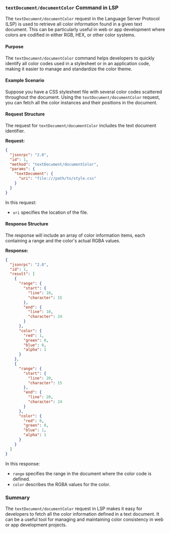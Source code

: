 ### `textDocument/documentColor` Command in LSP

The `textDocument/documentColor` request in the Language Server Protocol (LSP) is used to retrieve all color information found in a given text document. This can be particularly useful in web or app development where colors are codified in either RGB, HEX, or other color systems.

#### Purpose

The `textDocument/documentColor` command helps developers to quickly identify all color codes used in a stylesheet or in an application code, making it easier to manage and standardize the color theme.

#### Example Scenario

Suppose you have a CSS stylesheet file with several color codes scattered throughout the document. Using the `textDocument/documentColor` request, you can fetch all the color instances and their positions in the document.

#### Request Structure

The request for `textDocument/documentColor` includes the text document identifier.

**Request:**

```json
{
  "jsonrpc": "2.0",
  "id": 1,
  "method": "textDocument/documentColor",
  "params": {
    "textDocument": {
      "uri": "file:///path/to/style.css"
    }
  }
}
```

In this request:
- `uri` specifies the location of the file.

#### Response Structure

The response will include an array of color information items, each containing a range and the color's actual RGBA values.

**Response:**

```json
{
  "jsonrpc": "2.0",
  "id": 1,
  "result": [
    {
      "range": {
        "start": {
          "line": 10,
          "character": 15
        },
        "end": {
          "line": 10,
          "character": 24
        }
      },
      "color": {
        "red": 1,
        "green": 0,
        "blue": 0,
        "alpha": 1
      }
    },
    {
      "range": {
        "start": {
          "line": 20,
          "character": 15
        },
        "end": {
          "line": 20,
          "character": 24
        }
      },
      "color": {
        "red": 0,
        "green": 0,
        "blue": 1,
        "alpha": 1
      }
    }
  ]
}
```

In this response:
- `range` specifies the range in the document where the color code is defined.
- `color` describes the RGBA values for the color.

### Summary

The `textDocument/documentColor` request in LSP makes it easy for developers to fetch all the color information defined in a text document. It can be a useful tool for managing and maintaining color consistency in web or app development projects.